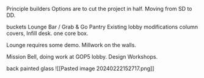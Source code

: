 Principle builders
Options are to cut the project in half.  Moving from SD to DD.  

buckets
Lounge
Bar / Grab & Go
Pantry
Existing lobby modifications
column covers,
Infill desk.
one core box. 

Lounge requires some demo.  Millwork on the walls.  

Mission Bell, doing work at GOP5 lobby.  Design Workshops.  

back painted glass
![[Pasted image 20240222152717.png]]

